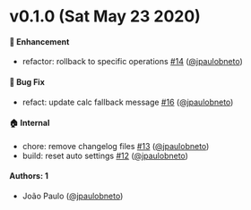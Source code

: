 # v0.1.0 (Sat May 23 2020)

#### 🚀 Enhancement

- refactor: rollback to specific operations [#14](https://github.com/jpaulobneto/lerna-auto-publish/pull/14) ([@jpaulobneto](https://github.com/jpaulobneto))

#### 🐛 Bug Fix

- refact: update calc fallback message [#16](https://github.com/jpaulobneto/lerna-auto-publish/pull/16) ([@jpaulobneto](https://github.com/jpaulobneto))

#### 🏠 Internal

- chore: remove changelog files [#13](https://github.com/jpaulobneto/lerna-auto-publish/pull/13) ([@jpaulobneto](https://github.com/jpaulobneto))
- build: reset auto settings [#12](https://github.com/jpaulobneto/lerna-auto-publish/pull/12) ([@jpaulobneto](https://github.com/jpaulobneto))

#### Authors: 1

- João Paulo ([@jpaulobneto](https://github.com/jpaulobneto))
